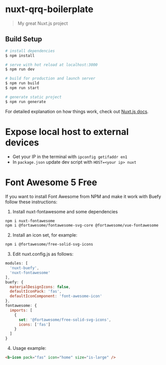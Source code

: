 # nuxt-qrq-boilerplate

> My great Nuxt.js project

## Build Setup

```bash
# install dependencies
$ npm install

# serve with hot reload at localhost:3000
$ npm run dev

# build for production and launch server
$ npm run build
$ npm run start

# generate static project
$ npm run generate
```

For detailed explanation on how things work, check out [Nuxt.js docs](https://nuxtjs.org).

# Expose local host to external devices
* Get your IP in the terminal with `ipconfig getifaddr en1`
* In `package.json` update dev script with `HOST=<your ip> nuxt`

# Font Awesome 5 Free
If you want to install Font Awesome from NPM and make it work with Buefy follow these instructions:

1. Install nuxt-fontawesome and some dependencies

```bash
npm i nuxt-fontawesome
npm i @fortawesome/fontawesome-svg-core @fortawesome/vue-fontawesome
```

2. Install an icon set, for example:

```bash
npm i @fortawesome/free-solid-svg-icons
```

3. Edit nuxt.config.js as follows:

```js
modules: [
  'nuxt-buefy',
  'nuxt-fontawesome'
],
buefy: {
  materialDesignIcons: false,
  defaultIconPack: 'fas',
  defaultIconComponent: 'font-awesome-icon'
},
fontawesome: {
  imports: [
    {
      set: '@fortawesome/free-solid-svg-icons',
      icons: ['fas']
    }
  ]
}
```

4. Usage example:
```html
<b-icon pack="fas" icon="home" size="is-large" />
```
